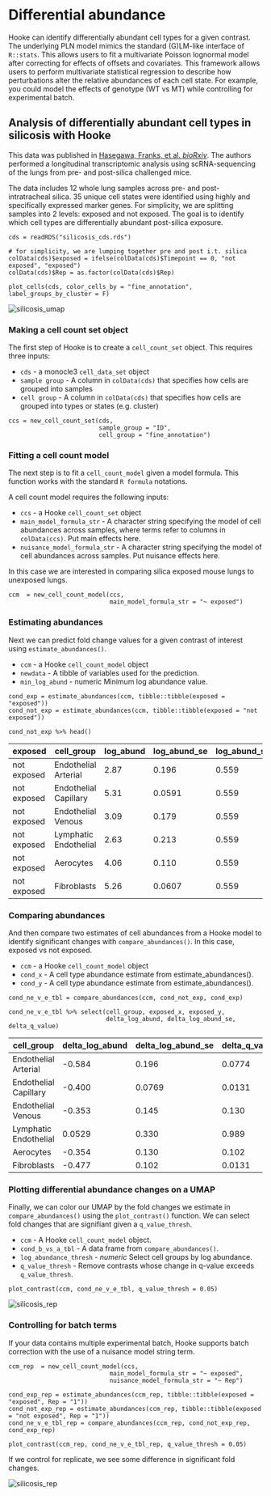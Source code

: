 # Differential abundance

Hooke can identify differentially abundant cell types for a given contrast. The underlying PLN model mimics the standard (G)LM-like interface of `R::stats`. This allows users to fit a multivariate Poisson lognormal model after correcting for effects of offsets and covariates. This framework allows users to perform multivariate statistical regression to describe how perturbations alter the relative abundances of each cell state. For example, you could model the effects of genotype (WT vs MT) while controlling for experimental batch. 


## Analysis of differentially abundant cell types in silicosis with Hooke

This data was published in [Hasegawa, Franks, et al. _bioRxiv_](https://www.biorxiv.org/content/10.1101/2023.02.17.528996v1). 
The authors performed a longitudinal transcriptomic analysis using scRNA-sequencing of the lungs from pre- and post-silica challenged mice. 

The data includes 12 whole lung samples across pre- and post- intratracheal silica. 35 unique cell states were identified using highly and specifically expressed marker genes. For simplicity, we are splitting samples into 2 levels: exposed and not exposed. The goal is to identify which cell types are differentially abundant post-silica exposure. 

```
cds = readRDS("silicosis_cds.rds")

# for simplicity, we are lumping together pre and post i.t. silica
colData(cds)$exposed = ifelse(colData(cds)$Timepoint == 0, "not exposed", "exposed")
colData(cds)$Rep = as.factor(colData(cds)$Rep)

plot_cells(cds, color_cells_by = "fine_annotation", label_groups_by_cluster = F)

```
![silicosis_umap](assets/silcosis_umap.png)


### Making a cell count set object 

The first step of Hooke is to create a `cell_count_set` object. This requires three inputs: 

* `cds` - a monocle3 `cell_data_set` object
* `sample group` -  A column in `colData(cds)` that specifies how cells are grouped into samples
* `cell group` - A column in `colData(cds)` that specifies how cells are grouped into types or states (e.g. cluster)

```
ccs = new_cell_count_set(cds, 
                         sample_group = "ID", 
                         cell_group = "fine_annotation")
```


### Fitting a cell count model 

The next step is to fit a `cell_count_model` given a model formula. This function works with the standard `R formula` notations. 

A cell count model requires the following inputs: 

* `ccs` - a Hooke `cell_count_set` object
* `main_model_formula_str` -  A character string specifying the model of cell abundances across samples, where terms refer to columns in `colData(ccs)`. Put main effects here.
* `nuisance_model_formula_str` - A character string specifying the model of cell abundances across samples. Put nuisance effects here.

In this case we are interested in comparing silica exposed mouse lungs to unexposed lungs. 

```
ccm  = new_cell_count_model(ccs,
                            main_model_formula_str = "~ exposed")
```

### Estimating abundances 

Next we can predict fold change values for a given contrast of interest using `estimate_abundances()`.  

* `ccm` - a Hooke `cell_count_model` object
* `newdata` - A tibble of variables used for the prediction.
* `min_log_abund` - numeric Minimum log abundance value.

```
cond_exp = estimate_abundances(ccm, tibble::tibble(exposed = "exposed"))
cond_not_exp = estimate_abundances(ccm, tibble::tibble(exposed = "not exposed"))

cond_not_exp %>% head()
```

|  exposed    | cell_group           | log_abund | log_abund_se | log_abund_sd
|---|---|---|---|---|
|not exposed |Endothelial Arterial    |   2.87    |   0.196      |   0.559
| not exposed |Endothelial Capillary    |  5.31   |    0.0591    |    0.559
| not exposed |Endothelial Venous      |   3.09    |   0.179     |    0.559
| not exposed |Lymphatic Endothelial   |   2.63    |   0.213     |    0.559
| not exposed |Aerocytes               |   4.06     |  0.110     |    0.559
| not exposed |Fibroblasts             |   5.26     |  0.0607    |    0.559

### Comparing abundances

And then compare two estimates of cell abundances from a Hooke model to identify significant changes with `compare_abundances()`. In this case, exposed vs not exposed. 

* `ccm` - a Hooke `cell_count_model` object
* `cond_x` - A cell type abundance estimate from estimate_abundances().
* `cond_y` - A cell type abundance estimate from estimate_abundances().

```
cond_ne_v_e_tbl = compare_abundances(ccm, cond_not_exp, cond_exp)

cond_ne_v_e_tbl %>% select(cell_group, exposed_x, exposed_y,
                           delta_log_abund, delta_log_abund_se, delta_q_value)

```

| cell_group  | delta_log_abund |  delta_log_abund_se |  delta_q_value |
|---|---|---|---|
| Endothelial Arterial    |      -0.584     |         0.196     |    0.0774 |
| Endothelial Capillary    |     -0.400      |        0.0769    |    0.0131 |
| Endothelial Venous      |    -0.353       |     0.145     |    0.130 |
| Lymphatic Endothelial   |     0.0529       |      0.330    |     0.989 | 
| Aerocytes               |     -0.354      |      0.130      |   0.102 |
| Fibroblasts             |     -0.477      |       0.102      |   0.0131|

### Plotting differential abundance changes on a UMAP

Finally, we can color our UMAP by the fold changes we estimate in `compare_abundances()` using the `plot_contrast()` function. We can select fold changes that are signifiant given a `q_value_thresh`. 

* `ccm`	- A Hooke `cell_count_model` object.
* `cond_b_vs_a_tbl` - A data frame from `compare_abundances()`.
* `log_abundance_thresh` - _numeric_ Select cell groups by log abundance.
* `q_value_thresh` - Remove contrasts whose change in q-value exceeds `q_value_thresh`.

```
plot_contrast(ccm, cond_ne_v_e_tbl, q_value_thresh = 0.05)
```
![silicosis_rep](assets/silicosis_no_rep.png)

### Controlling for batch terms

If your data contains multiple experimental batch, Hooke supports batch correction with the use of a nuisance model string term. 

```
ccm_rep  = new_cell_count_model(ccs,
                            main_model_formula_str = "~ exposed",
                            nuisance_model_formula_str = "~ Rep")

cond_exp_rep = estimate_abundances(ccm_rep, tibble::tibble(exposed = "exposed", Rep = "1"))
cond_not_exp_rep = estimate_abundances(ccm_rep, tibble::tibble(exposed = "not exposed", Rep = "1"))
cond_ne_v_e_tbl_rep = compare_abundances(ccm_rep, cond_not_exp_rep, cond_exp_rep)

plot_contrast(ccm_rep, cond_ne_v_e_tbl_rep, q_value_thresh = 0.05)
```

If we control for replicate, we see some difference in significant fold changes. 

![silicosis_rep](assets/silicosis_rep.png)

